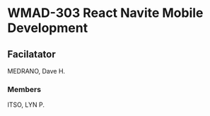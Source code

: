 # WMAD-303 React Navite Mobile Development

## Facilatator 
MEDRANO, Dave H.

### Members
ITSO, LYN P.